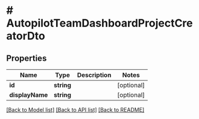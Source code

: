 # # AutopilotTeamDashboardProjectCreatorDto

## Properties

Name | Type | Description | Notes
------------ | ------------- | ------------- | -------------
**id** | **string** |  | [optional]
**displayName** | **string** |  | [optional]

[[Back to Model list]](../../README.md#models) [[Back to API list]](../../README.md#endpoints) [[Back to README]](../../README.md)
